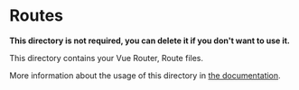 # Routes

**This directory is not required, you can delete it if you don't want to use it.**

This directory contains your Vue Router, Route files.

More information about the usage of this directory in [the documentation](https://windup.app/frameworks/vue-3/directory-structure.html#routes).
